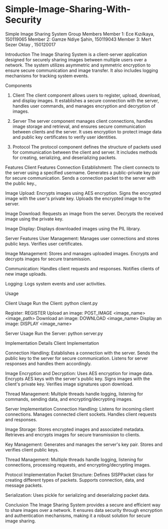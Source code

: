 # Simple-Image-Sharing-With-Security
Simple Image Sharing System
Group Members
Member 1: Ece Kızılkaya, 150119065
Member 2: Gamze Ndiye Şahin, 150119043
Member 3: Mert Sezer Oktay , 150120017

Introduction
The Image Sharing System is a client-server application designed for securely sharing images between multiple users over a network. The system utilizes asymmetric and symmetric encryption to ensure secure communication and image transfer. It also includes logging mechanisms for tracking system events.

Components
1. Client
The client component allows users to register, upload, download, and display images. It establishes a secure connection with the server, handles user commands, and manages encryption and decryption of images.

2. Server
The server component manages client connections, handles image storage and retrieval, and ensures secure communication between clients and the server. It uses encryption to protect image data and public key certificates to verify user identities.

3. Protocol
The protocol component defines the structure of packets used for communication between the client and server. It includes methods for creating, serializing, and deserializing packets.

Features
Client Features
Connection Establishment:
The client connects to the server using a specified username.
Generates a public-private key pair for secure communication.
Sends a connection packet to the server with the public key.,

Image Upload:
Encrypts images using AES encryption.
Signs the encrypted image with the user's private key.
Uploads the encrypted image to the server.

Image Download:
Requests an image from the server.
Decrypts the received image using the private key.

Image Display:
Displays downloaded images using the PIL library.

Server Features
User Management:
Manages user connections and stores public keys.
Verifies user certificates.

Image Management:
Stores and manages uploaded images.
Encrypts and decrypts images for secure transmission.

Communication:
Handles client requests and responses.
Notifies clients of new image uploads.

Logging:
Logs system events and user activities.

Usage

Client Usage
Run the Client: python client.py <port>

Register: REGISTER <username>
Upload an image: POST_IMAGE <image_name> <image_path>
Download an image: DOWNLOAD <image_name>
Display an image: DISPLAY <image_name>

Server Usage
Run the Server: python server.py


Implementation Details
Client Implementation

Connection Handling:
Establishes a connection with the server.
Sends the public key to the server for secure communication.
Listens for server responses and handles them accordingly.

Image Encryption and Decryption:
Uses AES encryption for image data.
Encrypts AES keys with the server's public key.
Signs images with the client's private key.
Verifies image signatures upon download.

Thread Management:
Multiple threads handle logging, listening for commands, sending data, and encrypting/decrypting images.

Server Implementation
Connection Handling:
Listens for incoming client connections.
Manages connected client sockets.
Handles client requests and responses.

Image Storage:
Stores encrypted images and associated metadata.
Retrieves and encrypts images for secure transmission to clients.

Key Management:
Generates and manages the server's key pair.
Stores and verifies client public keys.

Thread Management:
Multiple threads handle logging, listening for connections, processing requests, and encrypting/decrypting images.

Protocol Implementation
Packet Structure:
Defines SISPPacket class for creating different types of packets.
Supports connection, data, and message packets.

Serialization:
Uses pickle for serializing and deserializing packet data.

Conclusion
The Image Sharing System provides a secure and efficient way to share images over a network. It ensures data security through encryption and authentication mechanisms, making it a robust solution for secure image sharing.